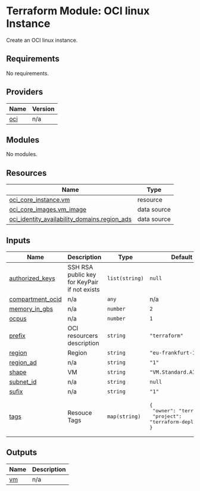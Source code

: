 # Terraform Module:  OCI linux Instance

Create an OCI linux instance.

<!-- BEGIN_TF_DOCS -->
## Requirements

No requirements.

## Providers

| Name | Version |
|------|---------|
| <a name="provider_oci"></a> [oci](#provider\_oci) | n/a |

## Modules

No modules.

## Resources

| Name | Type |
|------|------|
| [oci_core_instance.vm](https://registry.terraform.io/providers/hashicorp/oci/latest/docs/resources/core_instance) | resource |
| [oci_core_images.vm_image](https://registry.terraform.io/providers/hashicorp/oci/latest/docs/data-sources/core_images) | data source |
| [oci_identity_availability_domains.region_ads](https://registry.terraform.io/providers/hashicorp/oci/latest/docs/data-sources/identity_availability_domains) | data source |

## Inputs

| Name | Description | Type | Default | Required |
|------|-------------|------|---------|:--------:|
| <a name="input_authorized_keys"></a> [authorized\_keys](#input\_authorized\_keys) | SSH RSA public key for KeyPair if not exists | `list(string)` | `null` | no |
| <a name="input_compartment_ocid"></a> [compartment\_ocid](#input\_compartment\_ocid) | n/a | `any` | n/a | yes |
| <a name="input_memory_in_gbs"></a> [memory\_in\_gbs](#input\_memory\_in\_gbs) | n/a | `number` | `2` | no |
| <a name="input_ocpus"></a> [ocpus](#input\_ocpus) | n/a | `number` | `1` | no |
| <a name="input_prefix"></a> [prefix](#input\_prefix) | OCI resourcers description | `string` | `"terraform"` | no |
| <a name="input_region"></a> [region](#input\_region) | Region | `string` | `"eu-frankfurt-1"` | no |
| <a name="input_region_ad"></a> [region\_ad](#input\_region\_ad) | n/a | `string` | `"1"` | no |
| <a name="input_shape"></a> [shape](#input\_shape) | VM | `string` | `"VM.Standard.A1.Flex"` | no |
| <a name="input_subnet_id"></a> [subnet\_id](#input\_subnet\_id) | n/a | `string` | `null` | no |
| <a name="input_sufix"></a> [sufix](#input\_sufix) | n/a | `string` | `"1"` | no |
| <a name="input_tags"></a> [tags](#input\_tags) | Resouce Tags | `map(string)` | <pre>{<br>  "owner": "terraform",<br>  "project": "terraform-deploy"<br>}</pre> | no |

## Outputs

| Name | Description |
|------|-------------|
| <a name="output_vm"></a> [vm](#output\_vm) | n/a |
<!-- END_TF_DOCS -->